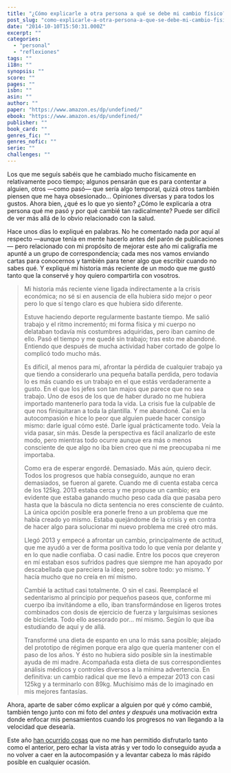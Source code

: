 ```yaml
---
title: "¿Cómo explicarle a otra persona a qué se debe mi cambio físico?"
post_slug: "como-explicarle-a-otra-persona-a-que-se-debe-mi-cambio-fisico"
date: "2014-10-10T15:50:31.000Z"
excerpt: ""
categories: 
  - "personal"
  - "reflexiones"
tags: ""
i18n: ""
synopsis: ""
score: ""
pages: ""
isbn: ""
asin: ""
author: ""
paper: "https://www.amazon.es/dp/undefined/"
ebook: "https://www.amazon.es/dp/undefined/"
publisher: ""
book_card: ""
genres_fic: ""
genres_nofic: ""
serie: ""
challenges: ""
---
```


Los que me seguís sabéis que he cambiado mucho físicamente en relativamente poco tiempo; algunos pensarán que es para contentar a alguien, otros —como pasó— que sería algo temporal, quizá otros también piensen que me haya obsesionado… Opiniones diversas y para todos los gustos. Ahora bien, ¿qué es lo que yo siento? ¿Cómo le explicaría a otra persona qué me pasó y por qué cambié tan radicalmente? Puede ser difícil de ver más allá de lo obvio relacionado con la salud.

Hace unos días lo expliqué en palabras. No he comentado nada por aquí al respecto —aunque tenía en mente hacerlo antes del parón de publicaciones— pero relacionado con mi propósito de mejorar este año mi caligrafía me apunté a un grupo de correspondencia; cada mes nos vamos enviando cartas para conocernos y también para tener algo que escribir cuando no sabes qué. Y expliqué mi historia más reciente de un modo que me gustó tanto que la conservé y hoy quiero compartirla con vosotros.

> Mi historia más reciente viene ligada indirectamente a la crisis económica; no sé si en ausencia de ella hubiera sido mejor o peor pero lo que sí tengo claro es que hubiera sido diferente.
> 
> Estuve haciendo deporte regularmente bastante tiempo. Me salió trabajo y el ritmo incrementó; mi forma física y mi cuerpo no delataban todavía mis costumbres adquiridas, pero iban camino de ello. Pasó el tiempo y me quedé sin trabajo; tras esto me abandoné. Entiendo que después de mucha actividad haber cortado de golpe lo complicó todo mucho más.
> 
> Es difícil, al menos para mí, afrontar la pérdida de cualquier trabajo ya que tiendo a considerarlo una pequeña batalla perdida, pero todavía lo es más cuando es un trabajo en el que estás verdaderamente a gusto. En el que los jefes son tan majos que parece que no sea trabajo. Uno de esos de los que de haber durado no me hubiera importado mantenerlo para toda la vida. La crisis fue la culpable de que nos finiquitaran a toda la plantilla. Y me abandoné. Caí en la autocompasión e hice lo peor que alguien puede hacer consigo mismo: darle igual cómo esté. Darle igual prácticamente todo. Veía la vida pasar, sin más. Desde la perspectiva es fácil analizarlo de este modo, pero mientras todo ocurre aunque era más o menos consciente de que algo no iba bien creo que ni me preocupaba ni me importaba.
> 
> Como era de esperar engordé. Demasiado. Más aún, quiero decir. Todos los progresos que había conseguido, aunque no eran demasiados, se fueron al garete. Cuando me di cuenta estaba cerca de los 125kg. 2013 estaba cerca y me propuse un cambio; era evidente que estaba ganando mucho peso cada día que pasaba pero hasta que la báscula no dicta sentencia no eres consciente de cuánto. La única opción posible era ponerle freno a un problema que me había creado yo mismo. Estaba quejándome de la crisis y en contra de hacer algo para solucionar mi nuevo problema me creé otro más.
> 
> Llegó 2013 y empecé a afrontar un cambio, principalmente de actitud, que me ayudó a ver de forma positiva todo lo que venía por delante y en lo que nadie confiaba. O casi nadie. Entre los pocos que creyeron en mí estaban esos sufridos padres que siempre me han apoyado por descabellada que pareciera la idea; pero sobre todo: yo mismo. Y hacía mucho que no creía en mí mismo.
> 
> Cambié la actitud casi totalmente. O sin el casi. Reemplacé el sedentarismo al principio por pequeños paseos que, conforme mi cuerpo iba invitándome a ello, iban transformándose en ligeros trotes combinados con dosis de ejercicio de fuerza y larguísimas sesiones de bicicleta. Todo ello asesorado por… mí mismo. Según lo que iba estudiando de aquí y de allá.
> 
> Transformé una dieta de espanto en una lo más sana posible; alejado del prototipo de régimen porque era algo que quería mantener con el paso de los años. Y ésto no hubiera sido posible sin la inestimable ayuda de mi madre. Acompañada esta dieta de sus correspondientes análisis médicos y controles diversos a la mínima advertencia. En definitiva: un cambio radical que me llevó a empezar 2013 con casi 125kg y a terminarlo con 89kg. Muchísimo más de lo imaginado en mis mejores fantasías.

Ahora, aparte de saber cómo explicar a alguien por qué y cómo cambié, también tengo junto con mi foto del _antes y después_ una motivación extra donde enfocar mis pensamientos cuando los progresos no van llegando a la velocidad que desearía.

Este año [han ocurrido cosas](http://fjp.es/2014-no-esta-siendo-demasiado-fructifero-para-mi) que no me han permitido disfrutarlo tanto como el anterior, pero echar la vista atrás y ver todo lo conseguido ayuda a no volver a caer en la autocompasión y a levantar cabeza lo más rápido posible en cualquier ocasión.
